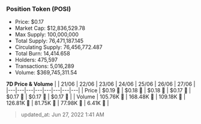 
  ### Position Token (POSI)
  - Price: $0.17
  - Market Cap: $12,836,529.78
  - Max Supply: 100,000,000
  - Total Supply: 76,471,187.145
  - Circulating Supply: 76,456,772.487
  - Total Burn: 14,414.658
  - Holders: 475,597
  - Transactions: 5,016,289
  - Volume: $369,745,311.54

  **7D Price & Volume**
  | | 21&#x2F;06 | 22&#x2F;06 | 23&#x2F;06 | 24&#x2F;06 | 25&#x2F;06 | 26&#x2F;06 | 27&#x2F;06 |
  |---|---|---|---|---|---|---|---|
  | Price | $0.19 🔻 | $0.18 🔻 | $0.18 🚀 | $0.17 🔻 | $0.17 🔻 | $0.17 🔻 | $0.17 🔻 |
  | Volume | 105.76K 🔻 | 168.48K 🚀 | 109.18K 🔻 | 126.81K 🚀 | 81.75K 🔻 | 77.98K 🔻 | 6.41K 🔻 |

  > updated_at: Jun 27, 2022 1:41 AM
